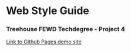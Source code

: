 # Web Style Guide

### Treehouse FEWD Techdegree - Project 4
[Link to Github Pages demo site](https://mattpahuta.github.io/web-style-guide/)